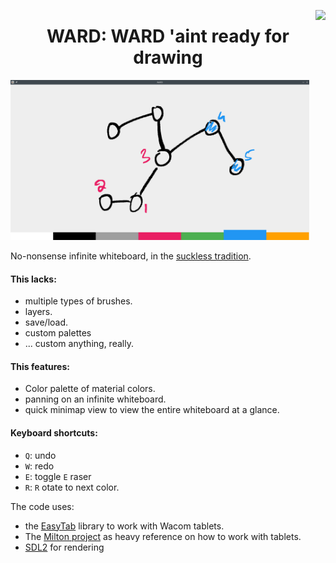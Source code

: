 <p align="center">
<img src="https://github.com/bollu/ward/raw/master/icon.png alt="icon" style="float:right;" > 
<h1 align="center"> WARD: WARD 'aint ready for drawing  </h1>
</p>

<img src="https://github.com/bollu/ward/raw/master/static/ward-drawing.png" alt="alt text" width="whatever" height="256">



No-nonsense infinite whiteboard, in the [suckless tradition](https://suckless.org/).

#### This lacks:

- multiple types of brushes.
- layers.
- save/load.
- custom palettes
- ... custom anything, really.

#### This features:

- Color palette of material colors.
- panning on an infinite whiteboard.
- quick minimap view to view the entire whiteboard at a glance.

#### Keyboard shortcuts:

- `Q`: undo
- `W`: redo
- `E`: toggle `E` raser
- `R`: `R` otate to next color.

The code uses:

- the [EasyTab](https://github.com/ApoorvaJ/EasyTab) library to work with Wacom tablets.
- The [Milton project](https://github.com/serge-rgb/milton) as heavy reference on how to work with tablets.
- [SDL2](https://www.libsdl.org/) for rendering


